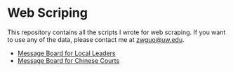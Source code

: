 # Web Scriping 
This repository contains all the scripts I wrote for web scraping. If you want to use any of the data, please contact me at zwguo@uw.edu. 

* [Message Board for Local Leaders](http://liuyan.people.com.cn/)
* [Message Board for Chinese Courts](https://liuyan.chinacourt.org/)
